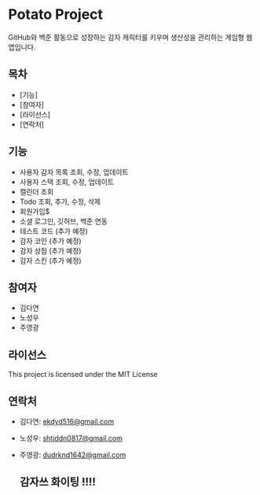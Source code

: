 # Potato Project
GitHub와 백준 활동으로 성장하는 감자 캐릭터를 키우며 생산성을 관리하는 게임형 웹 앱입니다.

## 목차
- [기능]
- [참여자]
- [라이선스]
- [연락처]

## 기능
- 사용자 감자 목록 조회, 수정, 업데이트
- 사용자 스택 조회, 수정, 업데이트
- 캘린더 조회
- Todo 조회, 추가, 수정, 삭제
- 회원가입$
- 소셜 로그인, 깃허브, 백준 연동
- 테스트 코드 (추가 예정)
- 감자 코인 (추가 예정)
- 감자 상점 (추가 예정)
- 감자 스킨 (추가 예정)

## 참여자
- 김다연
- 노성우
- 주영광

## 라이선스
This project is licensed under the MIT License

## 연락처
- 김다연: ekdyd516@gmail.com
- 노성우: shtjddn0817@gmail.com
- 주영광: dudrknd1642@gmail.com

  ## 감자쓰 화이팅 !!!!
